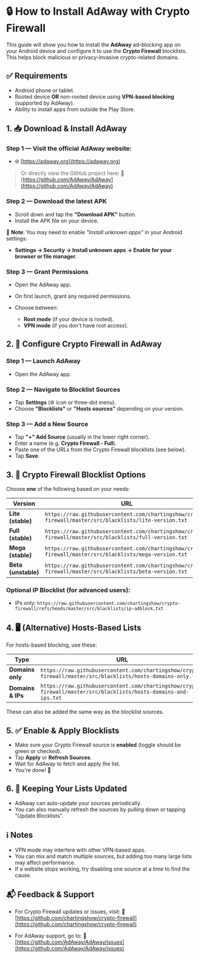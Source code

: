 # 🔒 How to Install AdAway with Crypto Firewall

This guide will show you how to install the **AdAway** ad-blocking app on your Android device and configure it to use the **Crypto Firewall** blocklists. This helps block malicious or privacy-invasive crypto-related domains.

## ✅ Requirements

* Android phone or tablet.
* Rooted device **OR** non-rooted device using **VPN-based blocking** (supported by AdAway).
* Ability to install apps from outside the Play Store.

## 1. 📥 Download & Install AdAway

### Step 1 — Visit the official AdAway website:

* 🌐 [https://adaway.org](https://adaway.org)

> Or directly view the GitHub project here:
> 🔗 [https://github.com/AdAway/AdAway](https://github.com/AdAway/AdAway)

### Step 2 — Download the latest APK

* Scroll down and tap the **"Download APK"** button.
* Install the APK file on your device.

📌 **Note**: You may need to enable *"Install unknown apps"* in your Android settings:

* **Settings → Security → Install unknown apps → Enable for your browser or file manager**.

### Step 3 — Grant Permissions

* Open the AdAway app.
* On first launch, grant any required permissions.
* Choose between:

  * **Root mode** (if your device is rooted).
  * **VPN mode** (if you don't have root access).

## 2. 🔧 Configure Crypto Firewall in AdAway

### Step 1 — Launch AdAway

* Open the AdAway app.

### Step 2 — Navigate to Blocklist Sources

* Tap **Settings** (⚙️ icon or three-dot menu).
* Choose **"Blocklists"** or **"Hosts sources"** depending on your version.

### Step 3 — Add a New Source

* Tap **"+" Add Source** (usually in the lower right corner).
* Enter a name (e.g. **Crypto Firewall - Full**).
* Paste one of the URLs from the Crypto Firewall blocklists (see below).
* Tap **Save**.

## 3. 🔗 Crypto Firewall Blocklist Options

Choose **one** of the following based on your needs:

| Version             | URL                                                                                                     |
| ------------------- | ------------------------------------------------------------------------------------------------------- |
| **Lite (stable)**   | `https://raw.githubusercontent.com/chartingshow/crypto-firewall/master/src/blacklists/lite-version.txt` |
| **Full (stable)**   | `https://raw.githubusercontent.com/chartingshow/crypto-firewall/master/src/blacklists/full-version.txt` |
| **Mega (stable)**   | `https://raw.githubusercontent.com/chartingshow/crypto-firewall/master/src/blacklists/mega-version.txt` |
| **Beta (unstable)** | `https://raw.githubusercontent.com/chartingshow/crypto-firewall/master/src/blacklists/beta-version.txt` |

### Optional IP Blocklist (for advanced users):

* IPs only:
  `https://raw.githubusercontent.com/chartingshow/crypto-firewall/refs/heads/master/src/blacklists/ip-adblock.txt`

## 4. 🖥️ (Alternative) Hosts-Based Lists

For hosts-based blocking, use these:

| Type              | URL                                                                                                              |
| ----------------- | ---------------------------------------------------------------------------------------------------------------- |
| **Domains only**  | `https://raw.githubusercontent.com/chartingshow/crypto-firewall/master/src/blacklists/hosts-domains-only.txt`    |
| **Domains & IPs** | `https://raw.githubusercontent.com/chartingshow/crypto-firewall/master/src/blacklists/hosts-domains-and-ips.txt` |

These can also be added the same way as the blocklist sources.

## 5. ✅ Enable & Apply Blocklists

* Make sure your Crypto Firewall source is **enabled** (toggle should be green or checked).
* Tap **Apply** or **Refresh Sources**.
* Wait for AdAway to fetch and apply the list.
* You're done! 🎉

## 6. 🔄 Keeping Your Lists Updated

* AdAway can auto-update your sources periodically.
* You can also manually refresh the sources by pulling down or tapping "Update Blocklists".

## ℹ️ Notes

* VPN mode may interfere with other VPN-based apps.
* You can mix and match multiple sources, but adding too many large lists may affect performance.
* If a website stops working, try disabling one source at a time to find the cause.

## 📬 Feedback & Support

* For Crypto Firewall updates or issues, visit:
  🔗 [https://github.com/chartingshow/crypto-firewall](https://github.com/chartingshow/crypto-firewall)

* For AdAway support, go to:
  🔗 [https://github.com/AdAway/AdAway/issues](https://github.com/AdAway/AdAway/issues)

